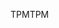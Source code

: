<span data-ttu-id="b3708-101">TPM</span><span class="sxs-lookup"><span data-stu-id="b3708-101">TPM</span></span>
